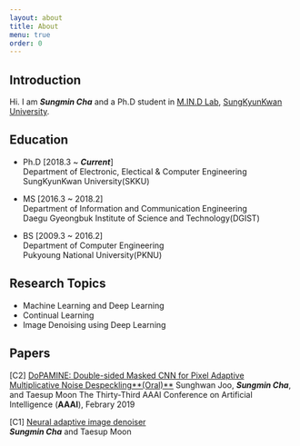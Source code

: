 ```yaml
---
layout: about
title: About
menu: true
order: 0
---
```


## Introduction

Hi. I am ***Sungmin Cha*** and a Ph.D student in [M.IN.D Lab](https://mindlab-skku.github.io), [SungKyunKwan University](http://skku.edu).

## Education

- Ph.D [2018.3 ~ ***Current***]  
Department of Electronic, Electical & Computer Engineering  
SungKyunKwan University(SKKU)

- MS [2016.3 ~ 2018.2]  
Department of Information and Communication Engineering  
Daegu Gyeongbuk Institute of Science and Technology(DGIST)

- BS [2009.3 ~ 2016.2]  
Department of Computer Engineering  
Pukyoung National University(PKNU)

## Research Topics

- Machine Learning and Deep Learning
- Continual Learning
- Image Denoising using Deep Learning

## Papers

[C2] [DoPAMINE: Double-sided Masked CNN for Pixel Adaptive Multiplicative Noise Despeckling**(Oral)**](https://arxiv.org/abs/1902.02530)
Sunghwan Joo, ***Sungmin Cha***, and Taesup Moon
The Thirty-Third AAAI Conference on Artificial Intelligence (**AAAI**), Febrary 2019  

[C1] [Neural adaptive image denoiser](http://115.145.145.158/files/Conference/icassp_aide.pdf)  
***Sungmin Cha*** and Taesup Moon  
